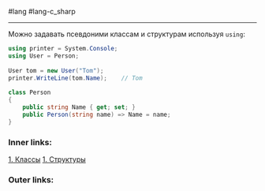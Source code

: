 #lang #lang-c_sharp 

---
Можно задавать псевдоними классам и структурам используя `using`:

```csharp
using printer = System.Console;
using User = Person;
 
User tom = new User("Tom");
printer.WriteLine(tom.Name);    // Tom
 
class Person
{
    public string Name { get; set; }
    public Person(string name) => Name = name;
}
```

### Inner links:
[1. Классы](1.%20Lang/C-sharp/0.%20Введение/2.%20Классы%20и%20структуры/1.%20Классы.md)
[1. Структуры](1.%20Lang/C-sharp/0.%20Введение/2.%20Классы%20и%20структуры/1.%20Структуры.md)

### Outer links:


